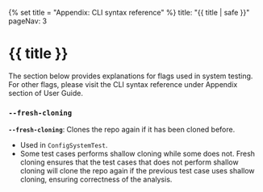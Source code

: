 {% set title = "Appendix: CLI syntax reference" %}
<frontmatter>
  title: "{{ title | safe }}"
  pageNav: 3
</frontmatter>

<h1 class="display-4"><md>{{ title }}</md></h1>

The section below provides explanations for flags used in system testing. For other flags, please visit the CLI
syntax reference under Appendix section of User Guide.

<!-- ------------------------------------------------------------------------------------------------------ -->

### `--fresh-cloning`

**`--fresh-cloning`**: Clones the repo again if it has been cloned before.

<box type="info" seamless>

* Used in `ConfigSystemTest`.
* Some test cases performs shallow cloning while some does not. Fresh cloning ensures that the test cases that does
not perform shallow cloning will clone the repo again if the previous test case uses shallow cloning, ensuring
correctness of the analysis.

</box>
